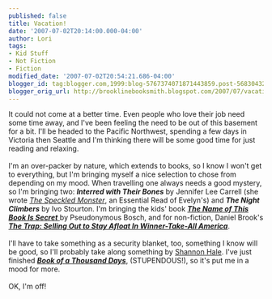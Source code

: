 ```yaml
---
published: false
title: Vacation!
date: '2007-07-02T20:14:00.000-04:00'
author: Lori
tags:
- Kid Stuff
- Not Fiction
- Fiction
modified_date: '2007-07-02T20:54:21.686-04:00'
blogger_id: tag:blogger.com,1999:blog-5767374071871443859.post-5683043273836921463
blogger_orig_url: http://brooklinebooksmith.blogspot.com/2007/07/vacation.html
---
```


It could not come at a better time. Even people who love their job need some time away, and I've been feeling the need to be out of this basement for a bit. I'll be headed to the Pacific Northwest, spending a few days in Victoria then Seattle and I'm thinking there will be some good time for just reading and relaxing.<br /><br />I'm an over-packer by nature, which extends to books, so I know I won't get to everything, but I'm bringing myself a nice selection to chose from depending on my mood. When travelling one always needs a good mystery, so I'm bringing two: <strong><em>Interred with Their Bones</em></strong> by Jennifer Lee Carrell (she wrote <em><a href="http://brookline.booksense.com/NASApp/store/Product?s=showproduct&isbn=9780452285071">The Speckled Monster</a></em>, an Essential Read of Evelyn's) and <strong><em>The Night Climbers</em></strong> by Ivo Stourton. I'm bringing the kids' book <a href="http://brookline.booksense.com/NASApp/store/Search?s=results&amp;initiate=yes&fromauthor=yes&amp;author=5839208"><strong><em>The Name of This Book Is Secret</em></strong> </a>by Pseudonymous Bosch, and for non-fiction, Daniel Brook's <strong><em><a href="http://brookline.booksense.com/NASApp/store/Product?s=showproduct&isbn=9780805080650">The Trap: Selling Out to Stay Afloat In Winner-Take-All America</a></em></strong>.<br /><br />I'll have to take something as a security blanket, too, something I know will be good, so I'll probably take along something by <a href="http://www.squeetus.com/stage/main.html">Shannon Hale</a>. I've just finished <strong><em><a href="http://brookline.booksense.com/NASApp/store/Product?s=showproduct&isbn=9781599900513">Book of a Thousand Days</a></em></strong>, (STUPENDOUS!), so it's put me in a mood for more.<br /><br />OK, I'm off!